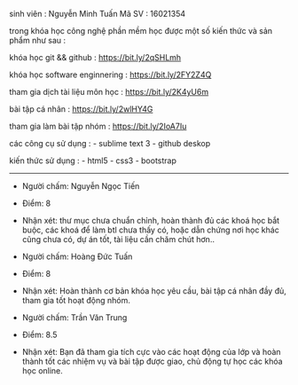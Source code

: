 ﻿sinh viên : Nguyễn Minh Tuấn
Mã SV : 16021354

trong khóa học công nghệ phần mềm học được một số kiến thức và sản phẩm như sau :

khóa học git && github : https://bit.ly/2qSHLmh

khóa học software enginnering : https://bit.ly/2FY2Z4Q

tham gia dịch tài liệu môn học : https://bit.ly/2K4yU6m

bài tập cá nhân : https://bit.ly/2wlHY4G

tham gia làm bài tập nhóm : https://bit.ly/2IoA7Iu

các công cụ sử dụng : 
	- sublime text 3
	- github deskop

kiến thức sử dụng :
	- html5
	- css3
	- bootstrap

	
------------------------------

- Người chấm: Nguyễn Ngọc Tiến
- Điểm: 8
- Nhận xét: thư mục chưa chuẩn chỉnh, hoàn thành đủ các khoá học bắt buộc, các khoá để làm btl chưa thấy có, hoặc dẫn chứng nơi học khác cũng chưa có, dự án tốt, tài liệu cần chăm chút hơn..



- Người chấm: Hoàng Đức Tuấn
- Điểm: 8
- Nhận xét: Hoàn thành cơ bản khóa học yêu cầu, bài tập cá nhân đầy đủ, tham gia tốt hoạt động nhóm.

- Người chấm: Trần Văn Trung
- Điểm: 8.5
- Nhận xét: Bạn đã tham gia tích cực vào các hoạt động của lớp và hoàn thành tốt các nhiệm vụ và bài tập được giao, chủ động tự học các khóa học online.
